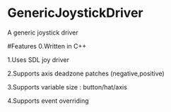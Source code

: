 # GenericJoystickDriver
A generic joystick driver

#Features
0.Written in C++

1.Uses SDL joy driver

2.Supports axis deadzone patches (negative,positive)

3.Supports variable size : button/hat/axis

4.Supports event overriding 

